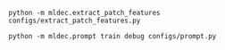 ```shell
python -m mldec.extract_patch_features configs/extract_patch_features.py
```

```shell
python -m mldec.prompt train debug configs/prompt.py
```
